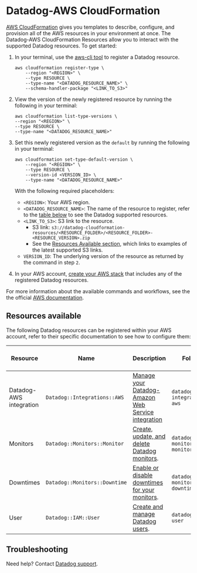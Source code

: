 # Datadog-AWS CloudFormation

[AWS CloudFormation][1] gives you templates to describe, configure, and provision all of the AWS resources in your environment at once. The Datadog-AWS CloudFormation Resources allow you to interact with the supported Datadog resources. To get started:

1. In your terminal, use the [aws-cli tool][2] to register a Datadog resource.

    ```shell
    aws cloudformation register-type \
        --region "<REGION>" \
        --type RESOURCE \
        --type-name "<DATADOG_RESOURCE_NAME>" \
        --schema-handler-package "<LINK_TO_S3>"
    ```

2. View the version of the newly registered resource by running the following in your terminal:

    ```shell
    aws cloudformation list-type-versions \
    --region "<REGION>" \
    --type RESOURCE \
    --type-name "<DATADOG_RESOURCE_NAME>"
    ```

3. Set this newly registered version as the `default` by running the following in your terminal:

    ```shell
    aws cloudformation set-type-default-version \
        --region "<REGION>" \
        --type RESOURCE \
        --version-id <VERSION_ID> \
        --type-name "<DATADOG_RESOURCE_NAME>"
    ```

    With the following required placeholders:
    * `<REGION>`: Your AWS region.
    * `<DATADOG_RESOURCE_NAME>`: The name of the resource to register, refer to the [table below](#resources-available) to see the Datadog supported resources.
    * `<LINK_TO_S3>`: S3 link to the resource.
      * S3 link: `s3://datadog-cloudformation-resources/<RESOURCE_FOLDER>/<RESOURCE_FOLDER>-<RESOURCE_VERSION>.zip`
      * See the [Resources Available section](#resources-available), which links to examples of the latest supported S3 links.
    * `VERSION_ID`: The underlying version of the resource as returned by the command in step `2`.

4. In your AWS account, [create your AWS stack][3] that includes any of the registered Datadog resources.

For more information about the available commands and workflows, see the the official [AWS documentation][4].

## Resources available

The following Datadog resources can be registered within your AWS account, refer to their specific documentation to see how to configure them:

| Resource                | Name                          | Description                                             | Folder                      | S3 Package Links              |
|-------------------------|-------------------------------|---------------------------------------------------------|-----------------------------|-------------------------------|
| Datadog-AWS integration | `Datadog::Integrations::AWS`  | [Manage your Datadog-Amazon Web Service integration][5] | `datadog-integrations-aws`  | [Schema Handler Versions][6]  |
| Monitors                | `Datadog::Monitors::Monitor`  | [Create, update, and delete Datadog monitors][7].       | `datadog-monitors-monitor`  | [Schema Handler Versions][8]  |
| Downtimes               | `Datadog::Monitors::Downtime` | [Enable or disable downtimes for your monitors][9].     | `datadog-monitors-downtime` | [Schema Handler Versions][10] |
| User                    | `Datadog::IAM::User`          | [ Create and manage Datadog users][11].                 | `datadog-iam-user`          | [Schema Handler Versions][12] |

## Troubleshooting

Need help? Contact [Datadog support][13].

[1]: https://docs.aws.amazon.com/AWSCloudFormation/latest/UserGuide/GettingStarted.html
[2]: https://aws.amazon.com/cli/
[3]: https://console.aws.amazon.com/cloudformation/home
[4]: https://docs.aws.amazon.com/AWSCloudFormation/latest/UserGuide/registry.html
[5]: https://github.com/DataDog/datadog-cloudformation-resources/tree/master/datadog-integrations-aws-handler
[6]: https://github.com/DataDog/datadog-cloudformation-resources/blob/master/datadog-integrations-aws-handler/CHANGELOG.md
[7]: https://github.com/DataDog/datadog-cloudformation-resources/tree/master/datadog-monitors-monitor-handler
[8]: https://github.com/DataDog/datadog-cloudformation-resources/blob/master/datadog-monitors-monitor-handler/CHANGELOG.md
[9]: https://github.com/DataDog/datadog-cloudformation-resources/tree/master/datadog-monitors-downtime-handler
[10]: https://github.com/DataDog/datadog-cloudformation-resources/blob/master/datadog-monitors-downtime-handler/CHANGELOG.md
[11]: https://github.com/DataDog/datadog-cloudformation-resources/tree/master/ddatadog-iam-user-handler
[12]: https://github.com/DataDog/datadog-cloudformation-resources/blob/master/datadog-iam-user-handler/CHANGELOG.md
[13]: https://docs.datadoghq.com/help/
